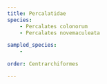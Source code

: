 ```yaml
---
title: Percalatidae
species:
    - Percalates colonorum
    - Percalates novemaculeata

sampled_species:
    - 

order: Centrarchiformes

---
```

